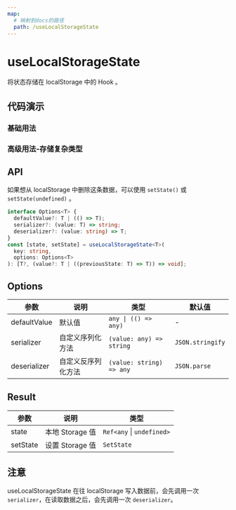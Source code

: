 ```yaml
---
map:
  # 映射到docs的路径
  path: /useLocalStorageState
---
```


# useLocalStorageState

将状态存储在 localStorage 中的 Hook 。

## 代码演示

### 基础用法

<demo src="./demo/demo.vue"
  language="vue"
  title="将 state 存储在 localStorage 中"
  desc="刷新页面后，可以看到输入框中的内容被从 localStorage 中恢复了。"> </demo>

### 高级用法-存储复杂类型

<demo src="./demo/demo1.vue"
  language="vue"
  title="存储数组或对象等复杂类型"
  desc="会自动进行序列化和反序列化"> </demo>

## API

如果想从 localStorage 中删除这条数据，可以使用 `setState()` 或 `setState(undefined)` 。

```typescript
interface Options<T> {
  defaultValue?: T | (() => T);
  serializer?: (value: T) => string;
  deserializer?: (value: string) => T;
}
const [state, setState] = useLocalStorageState<T>(
  key: string,
  options: Options<T>
): [T?, (value?: T | ((previousState: T) => T)) => void];
```

## Options

| 参数         | 说明               | 类型                     | 默认值           |
| ------------ | ------------------ | ------------------------ | ---------------- |
| defaultValue | 默认值             | `any \| (() => any)`     | -                |
| serializer   | 自定义序列化方法   | `(value: any) => string` | `JSON.stringify` |
| deserializer | 自定义反序列化方法 | `(value: string) => any` | `JSON.parse`     |

## Result

| 参数     | 说明            | 类型                      |
| -------- | --------------- | ------------------------- |
| state    | 本地 Storage 值 | `Ref<any` \| `undefined>` |
| setState | 设置 Storage 值 | `SetState`                |

## 注意

useLocalStorageState 在往 localStorage 写入数据前，会先调用一次 `serializer`，在读取数据之后，会先调用一次 `deserializer`。
